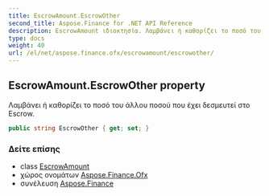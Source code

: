 ```yaml
---
title: EscrowAmount.EscrowOther
second_title: Aspose.Finance for .NET API Reference
description: EscrowAmount ιδιοκτησία. Λαμβάνει ή καθορίζει το ποσό του άλλου ποσού που έχει δεσμευτεί στο Escrow.
type: docs
weight: 40
url: /el/net/aspose.finance.ofx/escrowamount/escrowother/
---
```

## EscrowAmount.EscrowOther property

Λαμβάνει ή καθορίζει το ποσό του άλλου ποσού που έχει δεσμευτεί στο Escrow.

```csharp
public string EscrowOther { get; set; }
```

### Δείτε επίσης

* class [EscrowAmount](../)
* χώρος ονομάτων [Aspose.Finance.Ofx](../../escrowamount/)
* συνέλευση [Aspose.Finance](../../../)


